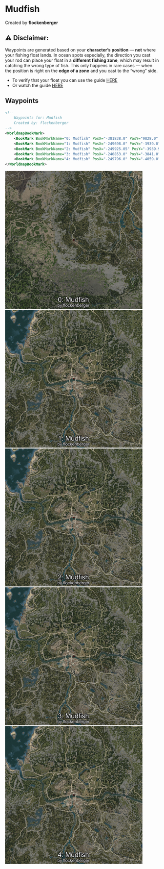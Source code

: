 # Mudfish
Created by **flockenberger**

## ⚠️ Disclaimer:
Waypoints are generated based on your __**character’s position**__ — __not__ where your fishing float lands.
In ocean spots especially, the direction you cast your rod can place your float in a **different fishing zone**, which may result in catching the wrong type of fish.
This only happens in rare cases — when the position is right on the **edge of a zone** and you cast to the “wrong” side.

- To verify that your float you can use the guide [HERE](https://flockenberger.github.io/bdo-fish-position/)
- Or watch the guide [HERE](https://youtu.be/t-VXcRoNojk)

## Waypoints
```xml
<!--
    Waypoints for: Mudfish
    Created by: flockenberger
-->
<WorldmapBookMark>
    <BookMark BookMarkName="0: Mudfish" PosX="-381838.0" PosY="9828.0" PosZ="-225052.0" />
    <BookMark BookMarkName="1: Mudfish" PosX="-249698.0" PosY="-3939.0" PosZ="-46982.0" />
    <BookMark BookMarkName="2: Mudfish" PosX="-249925.05" PosY="-3939.9097" PosZ="-46653.977" />
    <BookMark BookMarkName="3: Mudfish" PosX="-240853.0" PosY="-3841.0" PosZ="-49294.0" />
    <BookMark BookMarkName="4: Mudfish" PosX="-249796.0" PosY="-4059.0" PosZ="-47187.0" />
</WorldmapBookMark>
```

<img src="./Mudfish_0_Preview.webp" width="450"/> <img src="./Mudfish_1_Preview.webp" width="450"/> <img src="./Mudfish_2_Preview.webp" width="450"/> <img src="./Mudfish_3_Preview.webp" width="450"/> <img src="./Mudfish_4_Preview.webp" width="450"/> 